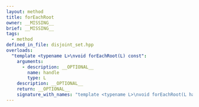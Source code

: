 ```yaml
---
layout: method
title: forEachRoot
owner: __MISSING__
brief: __MISSING__
tags:
  - method
defined_in_file: disjoint_set.hpp
overloads:
  "template <typename L>\nvoid forEachRoot(L) const":
    arguments:
      - description: __OPTIONAL__
        name: handle
        type: L
    description: __OPTIONAL__
    return: __OPTIONAL__
    signature_with_names: "template <typename L>\nvoid forEachRoot(L handle) const"
---
```

